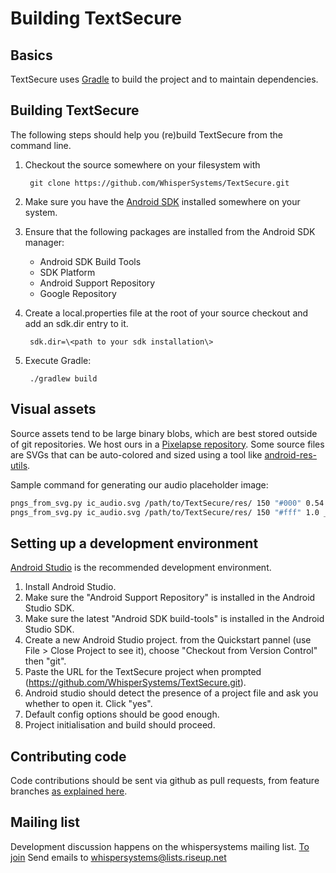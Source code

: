 Building TextSecure
=====================

Basics
------

TextSecure uses [Gradle](http://gradle.org) to build the project and to maintain
dependencies.

Building TextSecure
-------------------

The following steps should help you (re)build TextSecure from the command line.

1. Checkout the source somewhere on your filesystem with 

        git clone https://github.com/WhisperSystems/TextSecure.git

2. Make sure you have the [Android SDK](https://developer.android.com/sdk/index.html) installed somewhere on your system.
3. Ensure that the following packages are installed from the Android SDK manager:
    * Android SDK Build Tools
    * SDK Platform
    * Android Support Repository
    * Google Repository
4. Create a local.properties file at the root of your source checkout and add an sdk.dir entry to it.

        sdk.dir=\<path to your sdk installation\>

5. Execute Gradle:

        ./gradlew build

Visual assets
----------------------

Source assets tend to be large binary blobs, which are best stored outside of git repositories. We host ours in a [Pixelapse repository](https://www.pixelapse.com/openwhispersystems/projects/signal-android/). Some source files are SVGs that can be auto-colored and sized using a tool like [android-res-utils](https://github.com/sebkur/android-res-utils).

Sample command for generating our audio placeholder image:

```bash
pngs_from_svg.py ic_audio.svg /path/to/TextSecure/res/ 150 "#000" 0.54 _light
pngs_from_svg.py ic_audio.svg /path/to/TextSecure/res/ 150 "#fff" 1.0 _dark
```

Setting up a development environment
------------------------------------

[Android Studio](https://developer.android.com/sdk/installing/studio.html) is the recommended development environment.

1. Install Android Studio.
2. Make sure the "Android Support Repository" is installed in the Android Studio SDK.
3. Make sure the latest "Android SDK build-tools" is installed in the Android Studio SDK.
4. Create a new Android Studio project. from the Quickstart pannel (use File > Close Project to see it), choose "Checkout from Version Control" then "git".
5. Paste the URL for the TextSecure project when prompted (https://github.com/WhisperSystems/TextSecure.git).
6. Android studio should detect the presence of a project file and ask you whether to open it. Click "yes".
7. Default config options should be good enough.
8. Project initialisation and build should proceed.

Contributing code
-----------------

Code contributions should be sent via github as pull requests, from feature branches [as explained here](https://help.github.com/articles/using-pull-requests).

Mailing list
------------

Development discussion happens on the whispersystems mailing list.
[To join](https://lists.riseup.net/www/info/whispersystems)
Send emails to whispersystems@lists.riseup.net
